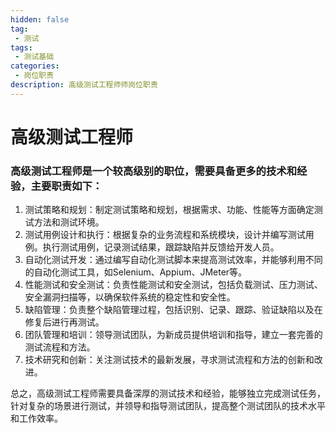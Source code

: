 ```yaml
---
hidden: false
tag:
 - 测试
tags:
 - 测试基础
categories:
 - 岗位职责
description: 高级测试工程师师岗位职责
---
```


# 高级测试工程师


### 高级测试工程师是一个较高级别的职位，需要具备更多的技术和经验，主要职责如下：

1. 测试策略和规划：制定测试策略和规划，根据需求、功能、性能等方面确定测试方法和测试环境。
2. 测试用例设计和执行：根据复杂的业务流程和系统模块，设计并编写测试用例。执行测试用例，记录测试结果，跟踪缺陷并反馈给开发人员。
3. 自动化测试开发：通过编写自动化测试脚本来提高测试效率，并能够利用不同的自动化测试工具，如Selenium、Appium、JMeter等。
4. 性能测试和安全测试：负责性能测试和安全测试，包括负载测试、压力测试、安全漏洞扫描等，以确保软件系统的稳定性和安全性。
5. 缺陷管理：负责整个缺陷管理过程，包括识别、记录、跟踪、验证缺陷以及在修复后进行再测试。
6. 团队管理和培训：领导测试团队，为新成员提供培训和指导，建立一套完善的测试流程和方法。
7. 技术研究和创新：关注测试技术的最新发展，寻求测试流程和方法的创新和改进。

总之，高级测试工程师需要具备深厚的测试技术和经验，能够独立完成测试任务，针对复杂的场景进行测试，并领导和指导测试团队，提高整个测试团队的技术水平和工作效率。

